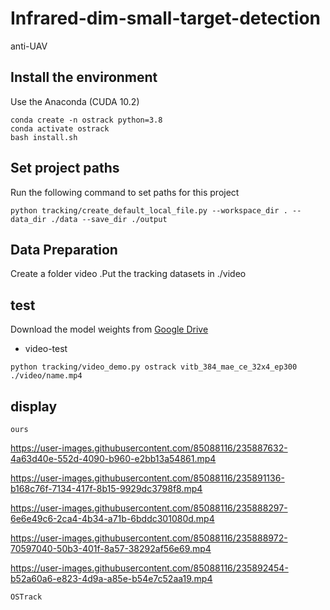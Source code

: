 # Infrared-dim-small-target-detection
anti-UAV
## Install the environment
Use the Anaconda (CUDA 10.2)
```
conda create -n ostrack python=3.8
conda activate ostrack
bash install.sh
```
## Set project paths
Run the following command to set paths for this project
```
python tracking/create_default_local_file.py --workspace_dir . --data_dir ./data --save_dir ./output
```

## Data Preparation
Create a folder video .Put the tracking datasets in ./video

## test
Download the model weights from [Google Drive](https://drive.google.com/drive/folders/1PS4inLS8bWNCecpYZ0W2fE5-A04DvTcd?usp=sharing) 
- video-test
```
python tracking/video_demo.py ostrack vitb_384_mae_ce_32x4_ep300 ./video/name.mp4
```
## display
```
ours
```
https://user-images.githubusercontent.com/85088116/235887632-4a63d40e-552d-4090-b960-e2bb13a54861.mp4

https://user-images.githubusercontent.com/85088116/235891136-b168c76f-7134-417f-8b15-9929dc3798f8.mp4

https://user-images.githubusercontent.com/85088116/235888297-6e6e49c6-2ca4-4b34-a71b-6bddc301080d.mp4

https://user-images.githubusercontent.com/85088116/235888972-70597040-50b3-401f-8a57-38292af56e69.mp4

https://user-images.githubusercontent.com/85088116/235892454-b52a60a6-e823-4d9a-a85e-b54e7c52aa19.mp4
```
OSTrack
```
